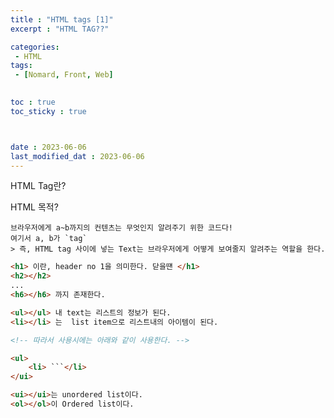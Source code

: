 ```yaml
---
title : "HTML tags [1]"
excerpt : "HTML TAG??"

categories: 
 - HTML
tags: 
 - [Nomard, Front, Web]

 
toc : true
toc_sticky : true



date : 2023-06-06
last_modified_dat : 2023-06-06
---
```

<div class='notice--info' markdown='1'>
HTML Tag란?
</div>

HTML 목적?  

    브라우저에게 a~b까지의 컨텐츠는 무엇인지 알려주기 위한 코드다!
    여기서 a, b가 `tag`
    > 즉, HTML tag 사이에 넣는 Text는 브라우저에게 어떻게 보여줄지 알려주는 역할을 한다.


```html
<h1> 이란, header no 1을 의미한다. 닫을떈 </h1>
<h2></h2>
...
<h6></h6> 까지 존재한다.

<ul></ul> 내 text는 리스트의 정보가 된다.
<li></li> 는  list item으로 리스트내의 아이템이 된다.

<!-- 따라서 사용시에는 아래와 같이 사용한다. -->

<ul>
    <li> ```</li>
</ui>

<ui></ui>는 unordered list이다.  
<ol></ol>이 Ordered list이다.
```